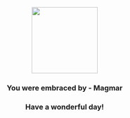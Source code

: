 <p align="center">
    <img src="https://raw.githubusercontent.com/PokeAPI/sprites/master/sprites/pokemon/126.png" width="150" height="150">
</p>
<h3 align="center">You were embraced by - <b>Magmar</b></h3>
<h3 align="center">Have a wonderful day!</h3>
